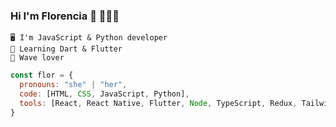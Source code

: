 ### Hi I'm Florencia 👋 👩🏻‍💻
    🖥️ I'm JavaScript & Python developer
    📱 Learning Dart & Flutter
    🌊 Wave lover
    
```js
const flor = {
  pronouns: "she" | "her",
  code: [HTML, CSS, JavaScript, Python],
  tools: [React, React Native, Flutter, Node, TypeScript, Redux, Tailwind CSS, Styled-Components, Material UI],
}
```
